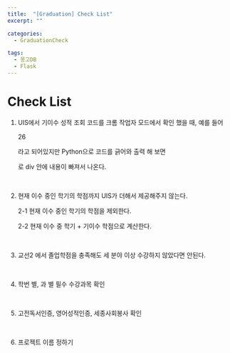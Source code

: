 ```yaml
---
title:  "[Graduation] Check List"
excerpt: ""

categories:
  - GraduationCheck

tags:
  - 몽고DB
  - Flask
---
```


# Check List

1. UIS에서 기이수 성적 조회 코드를 크롬 작업자 모드에서 확인 했을 때, 예를 들어 <div class="전공필수">26</div>

   라고 되어있지만 Python으로 코드를 긁어와 출력 해 보면 <div class="전공필수"></div> 로 div 안에 내용이 빠져서 나온다.

   <br>

2. 현재 이수 중인 학기의 학점까지 UIS가 더해서 제공해주지 않는다.

   2-1 현재 이수 중인 학기의 학점을 제외한다.

   2-2 현재 이수 중 학기 + 기이수 학점으로 계산한다.

   <br>

3. 교선2 에서 졸업학점을 충족해도 세 분야 이상 수강하지 않았다면 안된다.

   <br>

4. 학번 별, 과 별 필수 수강과목 확인

   <br>

5. 고전독서인증, 영어성적인증, 세종사회봉사 확인

   <br>

6. 프로젝트 이름 정하기